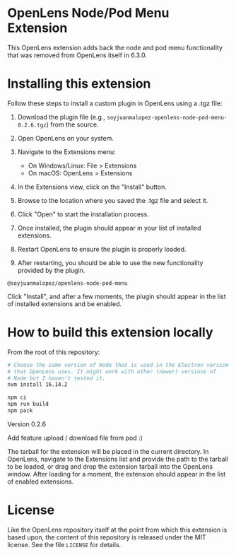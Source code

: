# OpenLens Node/Pod Menu Extension

This OpenLens extension adds back the node and pod menu functionality that was removed from OpenLens itself in 6.3.0.

# Installing this extension

Follow these steps to install a custom plugin in OpenLens using a .tgz file:

1. Download the plugin file (e.g., `soyjuanmalopez-openlens-node-pod-menu-0.2.6.tgz`) from the source.

2. Open OpenLens on your system.

3. Navigate to the Extensions menu:
   - On Windows/Linux: File > Extensions
   - On macOS: OpenLens > Extensions

4. In the Extensions view, click on the "Install" button.

5. Browse to the location where you saved the .tgz file and select it.

6. Click "Open" to start the installation process.

7. Once installed, the plugin should appear in your list of installed extensions.

8. Restart OpenLens to ensure the plugin is properly loaded.

9. After restarting, you should be able to use the new functionality provided by the plugin.

```
@soyjuanmalopez/openlens-node-pod-menu
```

Click "Install", and after a few moments, the plugin should appear in the list of installed extensions and be enabled.

# How to build this extension locally

From the root of this repository:

```sh
# Choose the same version of Node that is used in the Electron version
# that OpenLens uses. It might work with other (newer) versions of
# Node but I haven't tested it.
nvm install 16.14.2

npm ci
npm run build
npm pack
```

Version 0.2.6

Add feature upload / download file from pod :)



The tarball for the extension will be placed in the current directory. In OpenLens, navigate to the Extensions list and provide the path to the tarball to be loaded, or drag and drop the extension tarball into the OpenLens window. After loading for a moment, the extension should appear in the list of enabled extensions.

# License

Like the OpenLens repository itself at the point from which this extension is based upon, the content of this repository is released under the MIT license. See the file `LICENSE` for details.
